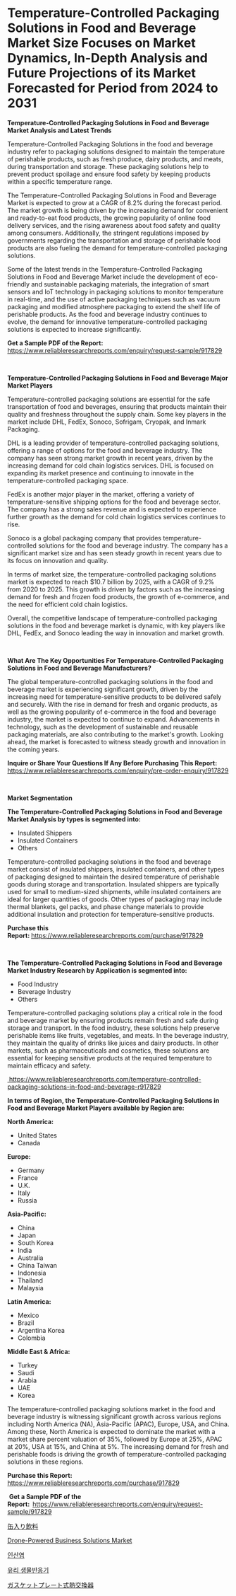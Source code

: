 <p><h1>Temperature-Controlled Packaging Solutions in Food and Beverage Market Size Focuses on Market Dynamics, In-Depth Analysis and Future Projections of its Market Forecasted for Period from 2024 to 2031</h1></p><p><strong>Temperature-Controlled Packaging Solutions in Food and Beverage Market Analysis and Latest Trends</strong></p>
<p><p>Temperature-Controlled Packaging Solutions in the food and beverage industry refer to packaging solutions designed to maintain the temperature of perishable products, such as fresh produce, dairy products, and meats, during transportation and storage. These packaging solutions help to prevent product spoilage and ensure food safety by keeping products within a specific temperature range.</p><p>The Temperature-Controlled Packaging Solutions in Food and Beverage Market is expected to grow at a CAGR of 8.2% during the forecast period. The market growth is being driven by the increasing demand for convenient and ready-to-eat food products, the growing popularity of online food delivery services, and the rising awareness about food safety and quality among consumers. Additionally, the stringent regulations imposed by governments regarding the transportation and storage of perishable food products are also fueling the demand for temperature-controlled packaging solutions.</p><p>Some of the latest trends in the Temperature-Controlled Packaging Solutions in Food and Beverage Market include the development of eco-friendly and sustainable packaging materials, the integration of smart sensors and IoT technology in packaging solutions to monitor temperature in real-time, and the use of active packaging techniques such as vacuum packaging and modified atmosphere packaging to extend the shelf life of perishable products. As the food and beverage industry continues to evolve, the demand for innovative temperature-controlled packaging solutions is expected to increase significantly.</p></p>
<p><strong>Get a Sample PDF of the Report:&nbsp;</strong> <a href="https://www.reliableresearchreports.com/enquiry/request-sample/917829">https://www.reliableresearchreports.com/enquiry/request-sample/917829</a></p>
<p>&nbsp;</p>
<p><strong>Temperature-Controlled Packaging Solutions in Food and Beverage Major Market Players</strong></p>
<p><p>Temperature-controlled packaging solutions are essential for the safe transportation of food and beverages, ensuring that products maintain their quality and freshness throughout the supply chain. Some key players in the market include DHL, FedEx, Sonoco, Sofrigam, Cryopak, and Inmark Packaging.</p><p>DHL is a leading provider of temperature-controlled packaging solutions, offering a range of options for the food and beverage industry. The company has seen strong market growth in recent years, driven by the increasing demand for cold chain logistics services. DHL is focused on expanding its market presence and continuing to innovate in the temperature-controlled packaging space.</p><p>FedEx is another major player in the market, offering a variety of temperature-sensitive shipping options for the food and beverage sector. The company has a strong sales revenue and is expected to experience further growth as the demand for cold chain logistics services continues to rise.</p><p>Sonoco is a global packaging company that provides temperature-controlled solutions for the food and beverage industry. The company has a significant market size and has seen steady growth in recent years due to its focus on innovation and quality.</p><p>In terms of market size, the temperature-controlled packaging solutions market is expected to reach $10.7 billion by 2025, with a CAGR of 9.2% from 2020 to 2025. This growth is driven by factors such as the increasing demand for fresh and frozen food products, the growth of e-commerce, and the need for efficient cold chain logistics.</p><p>Overall, the competitive landscape of temperature-controlled packaging solutions in the food and beverage market is dynamic, with key players like DHL, FedEx, and Sonoco leading the way in innovation and market growth.</p></p>
<p>&nbsp;</p>
<p><strong>What Are The Key Opportunities For Temperature-Controlled Packaging Solutions in Food and Beverage Manufacturers?</strong></p>
<p><p>The global temperature-controlled packaging solutions in the food and beverage market is experiencing significant growth, driven by the increasing need for temperature-sensitive products to be delivered safely and securely. With the rise in demand for fresh and organic products, as well as the growing popularity of e-commerce in the food and beverage industry, the market is expected to continue to expand. Advancements in technology, such as the development of sustainable and reusable packaging materials, are also contributing to the market's growth. Looking ahead, the market is forecasted to witness steady growth and innovation in the coming years.</p></p>
<p><strong>Inquire or Share Your Questions If Any Before Purchasing This Report:</strong> <a href="https://www.reliableresearchreports.com/enquiry/pre-order-enquiry/917829">https://www.reliableresearchreports.com/enquiry/pre-order-enquiry/917829</a></p>
<p>&nbsp;</p>
<p><strong>Market Segmentation</strong></p>
<p><strong>The Temperature-Controlled Packaging Solutions in Food and Beverage Market Analysis by types is segmented into:</strong></p>
<p><ul><li>Insulated Shippers</li><li>Insulated Containers</li><li>Others</li></ul></p>
<p><p>Temperature-controlled packaging solutions in the food and beverage market consist of insulated shippers, insulated containers, and other types of packaging designed to maintain the desired temperature of perishable goods during storage and transportation. Insulated shippers are typically used for small to medium-sized shipments, while insulated containers are ideal for larger quantities of goods. Other types of packaging may include thermal blankets, gel packs, and phase change materials to provide additional insulation and protection for temperature-sensitive products.</p></p>
<p><strong>Purchase this Report:&nbsp;</strong><a href="https://www.reliableresearchreports.com/purchase/917829">https://www.reliableresearchreports.com/purchase/917829</a></p>
<p>&nbsp;</p>
<p><strong>The Temperature-Controlled Packaging Solutions in Food and Beverage Market Industry Research by Application is segmented into:</strong></p>
<p><ul><li>Food Industry</li><li>Beverage Industry</li><li>Others</li></ul></p>
<p><p>Temperature-controlled packaging solutions play a critical role in the food and beverage market by ensuring products remain fresh and safe during storage and transport. In the food industry, these solutions help preserve perishable items like fruits, vegetables, and meats. In the beverage industry, they maintain the quality of drinks like juices and dairy products. In other markets, such as pharmaceuticals and cosmetics, these solutions are essential for keeping sensitive products at the required temperature to maintain efficacy and safety.</p></p>
<p><a href="https://www.reliableresearchreports.com/temperature-controlled-packaging-solutions-in-food-and-beverage-r917829">&nbsp;https://www.reliableresearchreports.com/temperature-controlled-packaging-solutions-in-food-and-beverage-r917829</a></p>
<p><strong>In terms of Region, the Temperature-Controlled Packaging Solutions in Food and Beverage Market Players available by Region are:</strong></p>
<p>
    <p> <strong> North America: </strong>
        <ul>
            <li>United States</li>
            <li>Canada</li>
        </ul>
        </p> 
    <p> <strong> Europe: </strong>
        <ul>
            <li>Germany</li>
            <li>France</li>
            <li>U.K.</li>
            <li>Italy</li>
            <li>Russia</li>
        </ul>
        </p> 
    <p> <strong> Asia-Pacific: </strong>
        <ul>
            <li>China</li>
            <li>Japan</li>
            <li>South Korea</li>
            <li>India</li>
            <li>Australia</li>
            <li>China Taiwan</li>
            <li>Indonesia</li>
            <li>Thailand</li>
            <li>Malaysia</li>
        </ul>
        </p> 
    <p> <strong> Latin America: </strong>
        <ul>
            <li>Mexico</li>
            <li>Brazil</li>
            <li>Argentina Korea</li>
            <li>Colombia</li>
        </ul>
        </p> 
    <p> <strong> Middle East & Africa: </strong>
        <ul>
            <li>Turkey</li>
            <li>Saudi</li>
            <li>Arabia</li>
            <li>UAE</li>
            <li>Korea</li>
        </ul>
    </p>
    </p>
<p><p>The temperature-controlled packaging solutions market in the food and beverage industry is witnessing significant growth across various regions including North America (NA), Asia-Pacific (APAC), Europe, USA, and China. Among these, North America is expected to dominate the market with a market share percent valuation of 35%, followed by Europe at 25%, APAC at 20%, USA at 15%, and China at 5%. The increasing demand for fresh and perishable foods is driving the growth of temperature-controlled packaging solutions in these regions.</p></p>
<p><strong>Purchase this Report: </strong><a href="https://www.reliableresearchreports.com/purchase/917829">https://www.reliableresearchreports.com/purchase/917829</a></p>
<p>&nbsp;<strong>Get a Sample PDF of the Report:&nbsp;&nbsp;</strong><a href="https://www.reliableresearchreports.com/enquiry/request-sample/917829">https://www.reliableresearchreports.com/enquiry/request-sample/917829</a></p>
<p><strong></strong></p>
<p><p><a href="https://medium.com/@rocklobster885/%E7%BC%B6%E9%A3%B2%E6%96%99%E5%B8%82%E5%A0%B4%E8%A6%8F%E6%A8%A1-%E5%B8%82%E5%A0%B4%E5%B1%95%E6%9C%9B%E3%81%A8%E5%B8%82%E5%A0%B4%E4%BA%88%E6%B8%AC-2024%E5%B9%B4%E3%81%8B%E3%82%892031%E5%B9%B4-144b6437345c">缶入り飲料</a></p><p><a href="https://www.linkedin.com/pulse/drone-powered-business-solutions-market-share-evolution-7ybcf">Drone-Powered Business Solutions Market</a></p><p><a href="https://github.com/wallacBahrtyinger567686/Market-Research-Report-List-1/blob/main/749860959981.md">인산염</a></p><p><a href="https://medium.com/@kavonhansen15/%EC%9C%A0%EB%A6%AC-%EB%B0%94%EC%9D%B4%EC%98%A4%EB%A6%AC%EC%95%A1%ED%84%B0-%EC%8B%9C%EC%9E%A5-%EA%B2%BD%EC%9F%81-%EB%B6%84%EC%84%9D-%EC%8B%9C%EC%9E%A5-%EB%8F%99%ED%96%A5-%EB%B0%8F-2031%EB%85%84%EA%B9%8C%EC%A7%80%EC%9D%98-%EC%98%88%EC%B8%A1-50a237ed3f4a">유리 생물반응기</a></p><p><a href="https://github.com/leigh4852023/Market-Research-Report-List-1/blob/main/752019061341.md">ガスケットプレート式熱交換器</a></p></p>